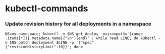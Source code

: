# kubectl-commands


### Update revision history for all deployments in a namespace
```shell
NS=my-namespace; kubectl -n $NS get deploy -o=jsonpath='{range .items[*]}{.metadata.name}{"\n"}{end}' | while read LINE; do kubectl -n $NS patch deployment $LINE -p '{"spec":{"revisionHistoryLimit":10}}'; done
```